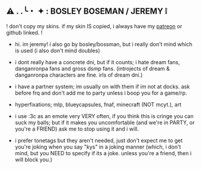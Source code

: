 ## ⚠ . .╰・ ✦ : BOSLEY BOSEMAN / JEREMY ❕

! don't copy my skins. if my skin IS copied, i always have my [patreon](https://www.patreon.com/cloudbay?fan_landing=true) or github linked. !

- hi. im jeremy! i also go by bosley/bossman, but i really don't mind which is used (i also don't mind doubles)

- i dont really have a concrete dni, but if it counts; i hate dream fans, danganronpa fans and gross dsmp fans. (introjects of dream & danganronpa characters are fine. irls of dream dni.)

- i have a partner system; im usually on with them if im not at docks. ask before frq and don't add me to party unless i boop you for a game/rp.

- hyperfixations; mlp, blueycapsules, fnaf, minecraft (NOT mcyt.), art

- i use :3c as an emote very VERY often, if you think this is cringe you can suck my balls; but if it makes you uncomfortable (and we're in PARTY, or you're a FRIEND) ask me to stop using it and i will.

- i prefer tonetags but they aren't needed, just don't expect me to get you're joking when you say "kys" in a joking manner (which, i don't mind, but you NEED to specify if its a joke. unless you're a friend, then i will block you.)
